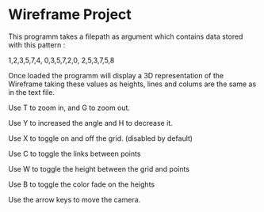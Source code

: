 # Wireframe Project

This programm takes a filepath as argument which contains data stored with this pattern :

1,2,3,5,7,4,
0,3,5,7,2,0,
2,5,3,7,5,8

Once loaded the programm will display a 3D representation of the Wireframe taking these values as heights,
lines and colums are the same as in the text file.

Use T to zoom in, and G to zoom out.

Use Y to increased the angle and H to decrease it.

Use X to toggle on and off the grid. (disabled by default)

Use C to toggle the links between points

Use W to toggle the height between the grid and points

Use B to toggle the color fade on the heights

Use the arrow keys to move the camera.

